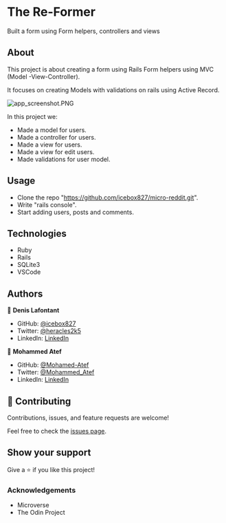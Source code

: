 # The Re-Former

Built a form using Form helpers, controllers and views 

## About

This project is about creating a form using Rails Form helpers using MVC (Model -View-Controller).

It focuses on creating Models with validations on rails using Active Record.

![app_screenshot.PNG](https://github.com/icebox827/micro-reddit/blob/feature_app/APP_SCREENSHOT.png?raw=true)

In this project we:
- Made a model for users.
- Made a controller for users.
- Made a view for users.
- Made a view for edit users.
- Made validations for user model.

## Usage

- Clone the repo "https://github.com/icebox827/micro-reddit.git".
- Write "rails console".
- Start adding users, posts and comments.


## Technologies

- Ruby
- Rails
- SQLite3
- VSCode

## Authors

👤 **Denis Lafontant**

- GitHub: [@icebox827](https://github.com/icebox827)
- Twitter: [@heracles2k5](https://twitter.com/@heracles2k5)
- LinkedIn: [LinkedIn](https://www.linkedin.com/in/denis-lafontant/)

👤 **Mohammed Atef**

- GitHub: [@Mohamed-Atef](https://github.com/Mohamed-js)
- Twitter: [@Mohammed_Atef](https://twitter.com/Demovejetta)
- LinkedIn: [LinkedIn](https://www.linkedin.com/in/mohamed-js/)


## 🤝 Contributing

Contributions, issues, and feature requests are welcome!

Feel free to check the [issues page](https://github.com/icebox827/micro-reddit/issues/2).

## Show your support

Give a ⭐️ if you like this project!

### Acknowledgements

- Microverse
- The Odin Project
